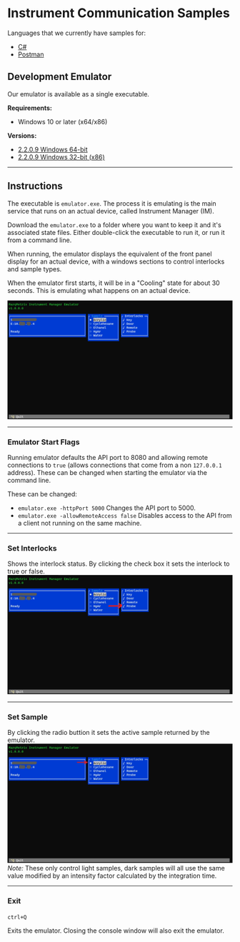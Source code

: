 # Instrument Communication Samples
Languages that we currently have samples for:

- [C#](C%23)
- [Postman](Postman)

## Development Emulator
Our emulator is available as a single executable.

**Requirements:**

- Windows 10 or later (x64/x86)

**Versions:**
- [2.2.0.9 Windows 64-bit](https://marqmetrixresources01.blob.core.windows.net/software/Emulator/2.2.0.9/win-x64/emulator.exe)
- [2.2.0.9 Windows 32-bit (x86)](https://marqmetrixresources01.blob.core.windows.net/software/Emulator/2.2.0.9/win-x86/emulator.exe)

---

## Instructions
The executable is `emulator.exe`. The process it is emulating is the main service that runs on an actual device, called Instrument Manager (IM).

Download the `emulator.exe` to a folder where you want to keep it and it's associated state files. Either double-click the executable to run it, or run it from a command line.

When running, the emulator displays the equivalent of the front panel display for an actual device, with a windows sections to control interlocks and sample types.

When the emulator first starts, it will be in a "Cooling" state for about 30 seconds. This is emulating what happens on an actual device.  

![Emulator](EmulatorSetup/emulator.jpg)

---
### Emulator Start Flags
Running emulator defaults the API port to 8080 and allowing remote connections to `true` (allows connections that come from a non `127.0.0.1` address).  These can be changed when starting the emulator via the command line.

These can be changed:
- `emulator.exe -httpPort 5000` Changes the API port to 5000.
- `emulator.exe -allowRemoteAccess false` Disables access to the API from a client not running on the same machine.  

---
### Set Interlocks
Shows the interlock status.  By clicking the check box it sets the interlock to true or false.  
![Emulator Interlocks](EmulatorSetup/emulator-interlocks.jpg)

---
### Set Sample
By clicking the radio buttion it sets the active sample returned by the emulator.  
![Emulator Samples](EmulatorSetup/emulator-samples.jpg)
*Note:* These only control light samples, dark samples will all use the same value modified by an intensity factor calculated by the integration time.

---
### Exit
`ctrl+Q`

Exits the emulator.  Closing the console window will also exit the emulator.